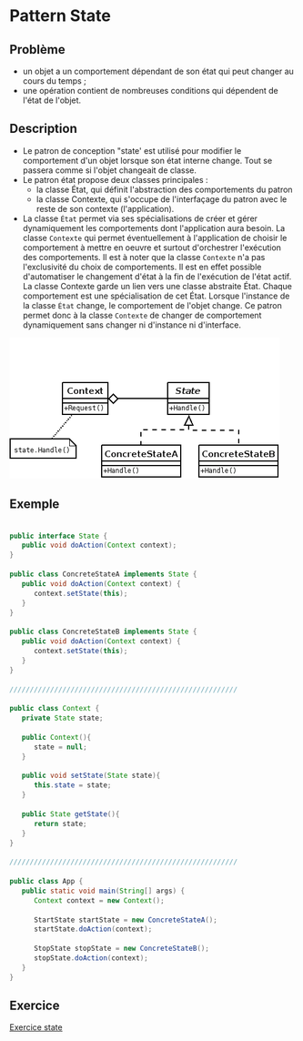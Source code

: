 # Pattern State

## Problème

* un objet a un comportement dépendant de son état qui peut changer au cours du temps ;
* une opération contient de nombreuses conditions qui dépendent de l'état de l'objet.

## Description

* Le patron de conception "state' est utilisé pour modifier le comportement d'un objet lorsque son état
interne change. Tout se passera comme si l'objet changeait de classe.
* Le patron état propose deux classes principales :
  * la classe État, qui définit l'abstraction des comportements du patron
  * la classe Contexte, qui s'occupe de l'interfaçage du patron avec le reste de son contexte (l'application).
* La classe ```État``` permet via ses spécialisations de créer et gérer dynamiquement les comportements dont l'application aura besoin. La classe ```Contexte``` qui permet éventuellement à l'application de choisir le comportement à mettre en oeuvre et surtout d'orchestrer l'exécution des comportements. Il est à noter que la classe ```Contexte``` n'a pas l'exclusivité du choix de comportements. Il est en effet possible d'automatiser le changement d'état à la fin de l'exécution de l'état actif. La classe Contexte garde un lien vers une classe abstraite État. Chaque comportement est une spécialisation de cet État. Lorsque l'instance de la classe ```État``` change, le comportement de l'objet change. Ce patron permet donc à la classe ```Contexte``` de changer de comportement dynamiquement sans changer ni d'instance ni d'interface.

![Pattern State](./img/designPattern_state.png)

## Exemple

```java

public interface State {
   public void doAction(Context context);
}

public class ConcreteStateA implements State {
   public void doAction(Context context) {
      context.setState(this);	
   }
}

public class ConcreteStateB implements State {
   public void doAction(Context context) {
      context.setState(this);	
   }
}

////////////////////////////////////////////////////////

public class Context {
   private State state;

   public Context(){
      state = null;
   }

   public void setState(State state){
      this.state = state;
   }

   public State getState(){
      return state;
   }
}

////////////////////////////////////////////////////////

public class App {
   public static void main(String[] args) {
      Context context = new Context();

      StartState startState = new ConcreteStateA();
      startState.doAction(context);

      StopState stopState = new ConcreteStateB();
      stopState.doAction(context);
   }
}


```

## Exercice

[Exercice state](../Exercices/3.DesignPattern/state/README.md)
